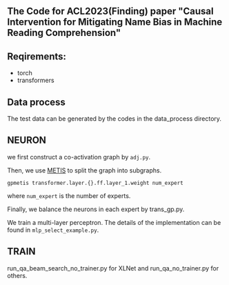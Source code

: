 ## The Code for ACL2023(Finding) paper "Causal Intervention for Mitigating Name Bias in Machine Reading Comprehension"

## Reqirements:

* torch
* transformers


## Data process

The test data can be generated by the codes in the data_process directory.


## NEURON

we first construct a co-activation graph by `adj.py`.

Then, we use [METIS](http://glaros.dtc.umn.edu/gkhome/metis/metis/download) to split the graph into subgraphs.
```
gpmetis transformer.layer.{}.ff.layer_1.weight num_expert
```
where `num_expert` is the number of experts.

Finally, we balance the neurons in each expert by trans_gp.py.

We train a multi-layer perceptron. The details of the implementation can be found in `mlp_select_example.py`.

## TRAIN 

run_qa_beam_search_no_trainer.py for XLNet and run_qa_no_trainer.py for others.



